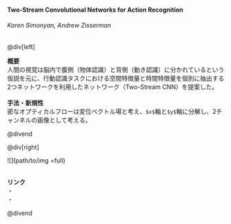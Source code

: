 #### Two-Stream Convolutional Networks for Action Recognition
###### Karen Simonyan, Andrew Zisserman

@div[left]

__概要__<br>
人間の視覚は脳内で腹側（物体認識）と背側（動き認識）に分かれているという仮説を元に、行動認識タスクにおける空間特徴量と時間特徴量を個別に抽出する2つネットワークを利用したネットワーク（Two-Stream CNN）を提案した。<br>
<br>
__手法・新規性__<br>
密なオプティカルフローは変位ベクトル場と考え、`$x$`軸と`$y$`軸に分解し、2チャンネルの画像として考える。<br>


@divend

@div[right]

![](path/to/img =full)<br>
<br>

__リンク__<br>
・[](url)<br>
・[](url)<br>

@divend